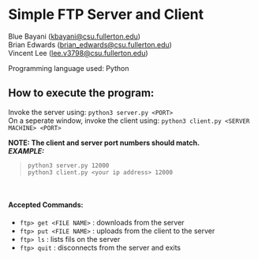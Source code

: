 # Simple FTP Server and Client
Blue Bayani (kbayani@csu.fullerton.edu)</br>
Brian Edwards (brian_edwards@csu.fullerton.edu)</br>
Vincent Lee (lee.v3798@csu.fullerton.edu)</br>

Programming language used: Python</br>

## How to execute the program: </br>
Invoke the server using: ```python3 server.py <PORT>``` </br>
On a seperate window, invoke the client using: ```python3 client.py <SERVER MACHINE> <PORT>```</br>

**NOTE: The client and server port numbers should match.**</br>
_**EXAMPLE:**_</br>
> ```python3 server.py 12000```</br> 
> ```python3 client.py <your ip address> 12000``` </br> 

</br>

#### Accepted Commands:</br>
- ```ftp> get <FILE NAME>``` :  downloads <FILE NAME> from the server</br>
- ```ftp> put <FILE NAME>``` :  uploads <FILE NAME> from the client to the server</br>
- ```ftp> ls```         :  lists fils on the server</br>
- ```ftp> quit```      :  disconnects from the server and exits</br>
